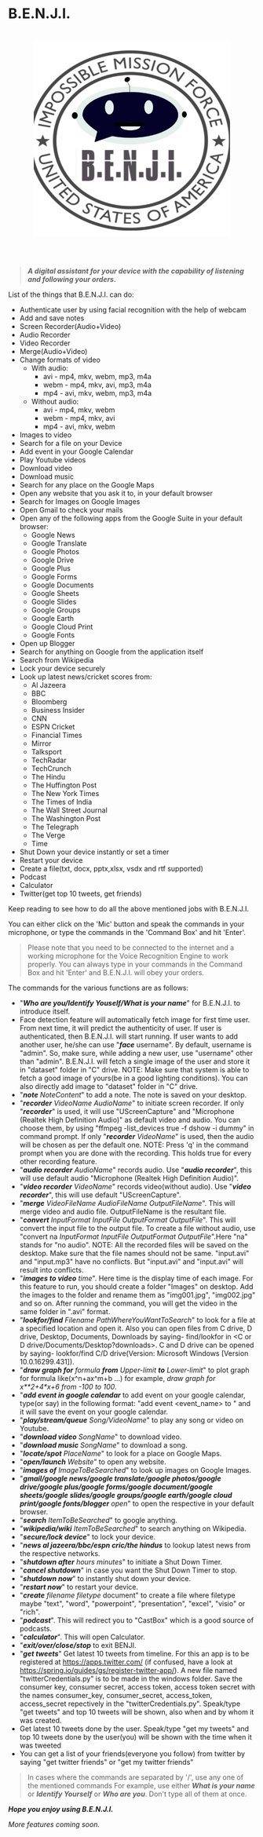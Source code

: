 # B.E.N.J.I.

<h1 align="center">
  <img width="400" src="https://raw.githubusercontent.com/the-ethan-hunt/B.E.N.J.I./master/benji_final.ico">
  <br>
  <br>
</h1>

> _***A digital assistant for your device with the capability of listening and following your orders.***_


List of the things that B.E.N.J.I. can do:

* Authenticate user by using facial recognition with the help of webcam
* Add and save notes
* Screen Recorder(Audio+Video)
* Audio Recorder
* Video Recorder
* Merge(Audio+Video)
* Change formats of video
  * With audio:
    * avi - mp4, mkv, webm, mp3, m4a
    * webm - mp4, mkv, avi, mp3, m4a
    * mp4 - avi, mkv, webm, mp3, m4a
  * Without audio:
    * avi - mp4, mkv, webm
    * webm - mp4, mkv, avi
    * mp4 - avi, mkv, webm
* Images to video    
* Search for a file on your Device
* Add event in your Google Calendar
* Play Youtube videos
* Download video
* Download music
* Search for any place on the Google Maps
* Open any website that you ask it to, in your default browser
* Search for Images on Google Images
* Open Gmail to check your mails
* Open any of the following apps from the Google Suite in your default browser:
  * Google News
  * Google Translate
  * Google Photos
  * Google Drive
  * Google Plus
  * Google Forms
  * Google Documents
  * Google Sheets
  * Google Slides
  * Google Groups
  * Google Earth
  * Google Cloud Print
  * Google Fonts
* Open up Blogger
* Search for anything on Google from the application itself
* Search from Wikipedia
* Lock your device securely
* Look up latest news/cricket scores from:
  * Al Jazeera
  * BBC
  * Bloomberg
  * Business Insider
  * CNN
  * ESPN Cricket
  * Financial Times
  * Mirror
  * Talksport
  * TechRadar
  * TechCrunch
  * The Hindu
  * The Huffington Post
  * The New York Times
  * The Times of India
  * The Wall Street Journal
  * The Washington Post
  * The Telegraph
  * The Verge
  * Time
* Shut Down your device instantly or set a timer
* Restart your device
* Create a file(txt, docx, pptx,xlsx, vsdx and rtf supported)
* Podcast
* Calculator
* Twitter(get top 10 tweets, get friends)

Keep reading to see how to do all the above mentioned jobs with B.E.N.J.I.

You can either click on the 'Mic' button and speak the commands in your microphone, or type the commands in the 'Command Box' and hit 'Enter'.

>Please note that you need to be connected to the internet and a working microphone for the Voice Recognition Engine to work properly.
You can always type in your commands in the Command Box and hit 'Enter' and B.E.N.J.I. will obey your orders.

The commands for the various functions are as follows:

* "***Who are you/Identify Youself/What is your name***" for B.E.N.J.I. to introduce itself.
* Face detection feature will automatically fetch image for first time user. From next time, it will predict the authenticity of user. If user is authenticated, then B.E.N.J.I. will start running. If user wants to add another user, he/she can use "***face*** username". By default, username is "admin". So, make sure, while adding a new user, use "username" other than "admin". B.E.N.J.I. will fetch a single image of the user and store it in "dataset" folder in "C" drive. 
NOTE: Make sure that system is able to fetch a good image of yours(be in a good lighting conditions). You can also directly add image to "dataset" folder in "C" drive.
* "***note*** _NoteContent_" to add a note. The note is saved on your desktop.
* "***recorder*** _VideoName_ _AudioName_" to initiate screen recorder. If only "***recorder***" is used, it will use "UScreenCapture" and "Microphone (Realtek High Definition Audio)" as default video and audio. You can choose them, by using "ffmpeg -list_devices true -f dshow -i dummy" in command prompt. If only "***recorder*** _VideoName_" is used, then the audio will be chosen as per the default one. NOTE: Press 'q' in the command prompt when you are done with the recording. This holds true for every other recording feature.
* "***audio recorder*** _AudioName_" records audio. Use "***audio recorder***", this will use default audio "Microphone (Realtek High Definition Audio)".
* "***video recorder*** _VideoName_" records video(without audio). Use "***video recorder***", this will use default "UScreenCapture".
* "***merge*** _VideoFileName_ _AudioFileName_ _OutputFileName_". This will merge video and audio file. OutputFileName is the resultant file.
* "***convert*** _InputFormat_ _InputFile_ _OutputFormat_ _OutputFile_". This will convert the input file to the output file. To create a file without audio, use "convert na _InputFormat_ _InputFile_ _OutputFormat_ _OutputFile_".Here "na" stands for "no audio".
NOTE: All the recorded files will be saved on the desktop. Make sure that the file names should not be same. "input.avi" and "input.mp3" have no conflicts. But "input.avi" and "input.avi" will result into conflicts.
* "***images to video*** _time_". Here time is the display time of each image. For this feature to run, you should create a folder "Images" on desktop. Add the images to the folder and rename them as "img001.jpg", "img002.jpg" and so on. After running the command, you will get the video in the same folder in ".avi" format.
* "***lookfor/find*** _Filename_ _PathWhereYouWantToSearch_" to look for a file at a specified location and open it. Also you can open files from C drive, D drive, Desktop, Documents, Downloads by saying- find/lookfor in <C or D drive/Documents/Desktop?downloads>. C and D drive can be opened by saying- lookfor/find C/D drive(Version: Microsoft Windows [Version 10.0.16299.431]).
* "***draw graph for*** _formula_ ***from*** _Upper-limit_ ***to*** _Lower-limit_" to plot graph for formula like(x^n+ax^m+b ...) for example,
  _draw graph for x**2+4*x+6 from -100 to 100_.
* "***add event in google calendar*** to add event on your google calendar, type(or say) in the following format: "add event <event_name> <start date in format yyyy-mm-dd> to <end date in format yyyy-mm-dd>" and it will save the event on your google calendar.
* "***play/stream/queue*** _Song/VideoName_" to play any song or video on Youtube.
* "***download video*** _SongName_" to download video.
* "***download music*** _SongName_" to download a song.
* "***locate/spot*** _PlaceName_" to look for a place on Google Maps.
* "***open/launch*** _Website_" to open any website.
* "***images of*** _ImageToBeSearched_" to look up images on Google Images.
* "***gmail/google news/google translate/google photos/google drive/google plus/google forms/google document/google sheets/google slides/google groups/google earth/google cloud print/google fonts/blogger*** _open_" to open the respective in your default browser.
* "***search*** _ItemToBeSearched_" to google anything.
* "***wikipedia/wiki*** _ItemToBeSearched_" to search anything on Wikipedia.
* "***secure/lock device***" to lock your device.
* "***news al jazeera/bbc/espn cric/the hindus*** to lookup latest news from the respective networks.
* "***shutdown after*** _hours_ _minutes_" to initiate a Shut Down Timer.
* "***cancel shutdown***" in case you want the Shut Down Timer to stop.
* "***shutdown now***" to instantly shut down your device.
* "***restart now***" to restart your device.
* "***create*** _filename_ _filetype_ document" to create a file where filetype maybe "text", "word", "powerpoint", "presentation", "excel", "visio" or "rich".
* "***podcast***". This will redirect you to "CastBox" which is a good source of podcasts.
* "***calculator***". This will open Calculator.
* "***exit/over/close/stop*** to exit BENJI.
* "***get tweets***" Get latest 10 tweets from timeline. For this an app is to be registered at https://apps.twitter.com/ (if confused, have a look at https://spring.io/guides/gs/register-twitter-app/). A new file named "twitterCredentials.py" is to be made in the windows folder. Save the consumer key, consumer secret, access token, access token secret with the names consumer_key, consumer_secret, access_token, access_secret repectively in the "twitterCredentials.py". Speak/type "get tweets" and top 10 tweets will be shown, also when and by whom it was created.
* Get latest 10 tweets done by the user. Speak/type "get my tweets" and top 10 tweets done by the user(you) will be shown with the time when it was tweeted
* You can get a list of your friends(everyone you follow) from twitter by saying "get twitter friends" or "get my twitter friends"
  
>In cases where the commands are separated by '/', use any one of the mentioned commands
>For example, use either ***What is your name*** or ***Identify Yourself*** or ***Who are you***. Don't type all of them at once.

_***Hope you enjoy using B.E.N.J.I.***_

_More features coming soon._
